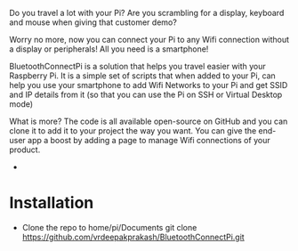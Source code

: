 Do you travel a lot with your Pi?
Are you scrambling for a display, keyboard and mouse when giving that customer demo?

Worry no more, now you can connect your Pi to any Wifi connection without a display or peripherals! All you need is a smartphone!

BluetoothConnectPi is a solution that helps you travel easier with your Raspberry Pi. It is a simple set of scripts that when added to your Pi, can help you use your smartphone to add Wifi Networks to your Pi and get SSID and IP details from it (so that you can use the Pi on SSH or Virtual Desktop mode)

What is more? The code is all available open-source on GitHub and you can clone it to add it to your project the way you want. You can give the end-user app a boost by adding a page to manage Wifi connections of your product.

  - 

# Installation

  - Clone the repo to home/pi/Documents
        git clone https://github.com/vrdeepakprakash/BluetoothConnectPi.git
